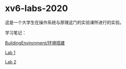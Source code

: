 # xv6-labs-2020

这是一个大学生在操作系统与原理这门的实验课所进行的实验。

学习笔记：

[BuildingEnvironment/环境搭建](/BuildingEnvironment.md)

[Lab 1](MIT%206.S081%20Fall%202020%20Lab%201.md)

[Lab 2](MIT%206.S081%20Fall%202020%20Lab%202.md)

